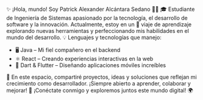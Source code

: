 

✨ ¡Hola, mundo! Soy Patrick Alexander Alcántara Sedano 👨‍💻
🎓 Estudiante de Ingeniería de Sistemas apasionado por la tecnología, el desarrollo de software y la innovación. Actualmente, estoy en un 🚀 viaje de aprendizaje explorando nuevas herramientas y perfeccionando mis habilidades en el mundo del desarrollo.
💡 Lenguajes y tecnologías que manejo:
- 🖥️ Java – Mi fiel compañero en el backend
- ⚛️ React – Creando experiencias interactivas en la web
- 🎯 Dart & Flutter – Diseñando aplicaciones móviles increíbles


📌 En este espacio, compartiré proyectos, ideas y soluciones que reflejan mi crecimiento como desarrollador. ¡Siempre abierto a aprender, colaborar y mejorar!
🔗 ¡Conéctate conmigo y exploremos juntos este mundo digital! 🌍
